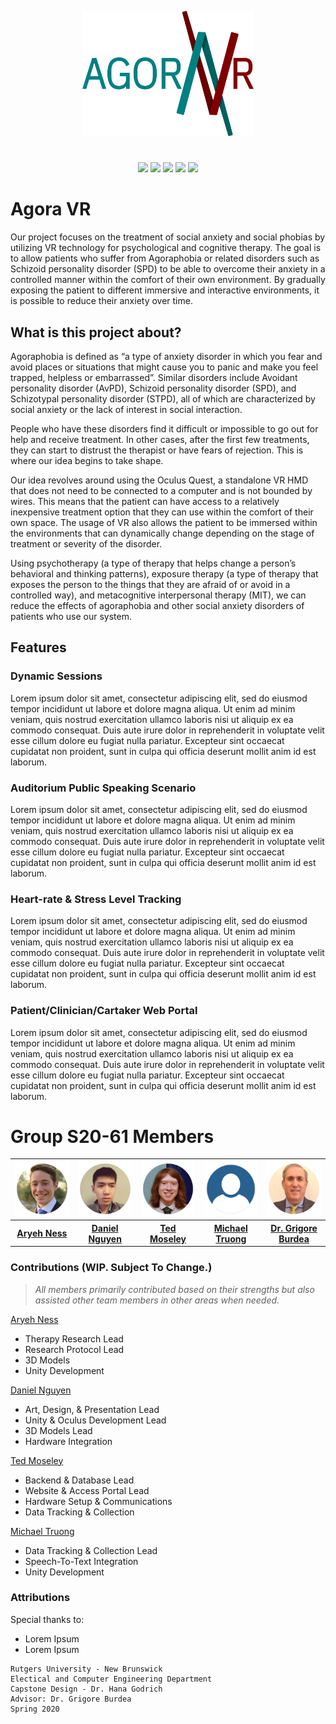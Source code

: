 
<p align="center">
<a href="https://github.com/Agora-VR"><img src="Image Assets\AgoraLogo-Transparent.png" height="200px"></a>
</p>

#
<p align="center">
<a href="https://github.com/Agora-VR/Agora-VR/releases" alt="Releases">
    <img src="https://img.shields.io/github/v/release/Agora-VR/Agora-VR?include_prereleases" /></a>

<a href="https://github.com/Agora-VR/Agora-VR/graphs/traffic" alt="Downloads">
    <img src="https://img.shields.io/github/downloads/Agora-VR/Agora-VR/total" /></a>

<a href="https://github.com/Agora-VR/Agora-VR/pulse" alt="Repo Size">
    <img src="https://img.shields.io/github/repo-size/Agora-VR/Agora-VR" /></a>

<a href="https://developer.oculus.com/quest/" alt="Platform">
    <img src="https://img.shields.io/static/v1?logo=oculus&label=platform&message=Oculus%20Quest&color=9517A9" /></a>

<a href="https://unity3d.com/unity/whats-new/2019.3.1" alt="Unity Version">
    <img src="https://img.shields.io/static/v1?logo=unity&label=unity%20version&message=2019.3.1&color=202020" /></a>
</p>

# Agora VR
Our project focuses on the treatment of social anxiety and social phobias by utilizing VR technology for psychological and cognitive therapy. The goal is to allow patients who suffer from Agoraphobia or related disorders such as Schizoid personality disorder (SPD) to be able to overcome their anxiety in a controlled manner within the comfort of their own environment. By gradually exposing the patient to different immersive and interactive environments, it is possible to reduce their anxiety over time.

## What is this project about?
Agoraphobia is defined as “a type of anxiety disorder in which you fear and avoid places or situations that might cause you to panic and make you feel trapped, helpless or embarrassed”. Similar disorders include Avoidant personality disorder (AvPD), Schizoid personality disorder (SPD), and Schizotypal personality disorder (STPD), all of which are characterized by social anxiety or the lack of interest in social interaction.

People who have these disorders find it difficult or impossible to go out for help and receive treatment. In other cases, after the first few treatments, they can start to distrust the therapist or have fears of rejection. This is where our idea begins to take shape.

Our idea revolves around using the Oculus Quest, a standalone VR HMD that does not need to be connected to a computer and is not bounded by wires. This means that the patient can have access to a relatively inexpensive treatment option that they can use within the comfort of their own space. The usage of VR also allows the patient to be immersed within the environments that can dynamically change depending on the stage of treatment or severity of the disorder.

Using psychotherapy (a type of therapy that helps change a person’s behavioral and thinking patterns), exposure therapy (a type of therapy that exposes the person to the things that they are afraid of or avoid in a controlled way), and metacognitive interpersonal therapy (MIT), we can reduce the effects of agoraphobia and other social anxiety disorders of patients who use our system.

## Features
### Dynamic Sessions
Lorem ipsum dolor sit amet, consectetur adipiscing elit, sed do eiusmod tempor incididunt ut labore et dolore magna aliqua. Ut enim ad minim veniam, quis nostrud exercitation ullamco laboris nisi ut aliquip ex ea commodo consequat. Duis aute irure dolor in reprehenderit in voluptate velit esse cillum dolore eu fugiat nulla pariatur. Excepteur sint occaecat cupidatat non proident, sunt in culpa qui officia deserunt mollit anim id est laborum.

### Auditorium Public Speaking Scenario
Lorem ipsum dolor sit amet, consectetur adipiscing elit, sed do eiusmod tempor incididunt ut labore et dolore magna aliqua. Ut enim ad minim veniam, quis nostrud exercitation ullamco laboris nisi ut aliquip ex ea commodo consequat. Duis aute irure dolor in reprehenderit in voluptate velit esse cillum dolore eu fugiat nulla pariatur. Excepteur sint occaecat cupidatat non proident, sunt in culpa qui officia deserunt mollit anim id est laborum.

### Heart-rate & Stress Level Tracking
Lorem ipsum dolor sit amet, consectetur adipiscing elit, sed do eiusmod tempor incididunt ut labore et dolore magna aliqua. Ut enim ad minim veniam, quis nostrud exercitation ullamco laboris nisi ut aliquip ex ea commodo consequat. Duis aute irure dolor in reprehenderit in voluptate velit esse cillum dolore eu fugiat nulla pariatur. Excepteur sint occaecat cupidatat non proident, sunt in culpa qui officia deserunt mollit anim id est laborum.

### Patient/Clinician/Cartaker Web Portal
Lorem ipsum dolor sit amet, consectetur adipiscing elit, sed do eiusmod tempor incididunt ut labore et dolore magna aliqua. Ut enim ad minim veniam, quis nostrud exercitation ullamco laboris nisi ut aliquip ex ea commodo consequat. Duis aute irure dolor in reprehenderit in voluptate velit esse cillum dolore eu fugiat nulla pariatur. Excepteur sint occaecat cupidatat non proident, sunt in culpa qui officia deserunt mollit anim id est laborum.

# Group S20-61 Members
<table>
  <tr>
    <th width="20%">
        <a href="https://github.com/AryehNess"><img src="Image Assets\profile_aryeh.png"></a>
    </th>
    <th width="20%">
        <a href="https://www.linkedin.com/in/dannguyen-ce/"><img src="Image Assets\profile_dan.png"></a>
    </th>
    <th width="20%">
        <a href="https://www.linkedin.com/in/ted-moseley-6646b1192/"><img src="Image Assets\profile_ted.png"></a>
    </th>
    <th width="20%">
        <a href="https://github.com/MichaelTruongZ"><img src="Image Assets\profile_mike.png"></a>
    </th>
    <th width="20%">
        <a href="https://www.linkedin.com/in/grigore-burdea-phd-9a028340/"><img src="Image Assets\profile_burdea.png"></a>
    </th>
  </tr>
  <tr>
    <th><a href="https://github.com/AryehNess">Aryeh Ness</a></th>
    <th><a href="https://www.linkedin.com/in/dannguyen-ce/">Daniel Nguyen</a></th>
    <th><a href="https://www.linkedin.com/in/ted-moseley-6646b1192/">Ted Moseley</a></th>
    <th><a href="https://github.com/MichaelTruongZ">Michael Truong</a></th>
    <th><a href="https://www.linkedin.com/in/grigore-burdea-phd-9a028340/">Dr. Grigore Burdea</a></th>
  </tr>
</table>

### Contributions (WIP. Subject To Change.)
>*All members primarily contributed based on their strengths but also assisted other team members in other areas when needed.*

[Aryeh Ness](https://github.com/AryehNess)
 - Therapy Research Lead
 - Research Protocol Lead
 - 3D Models
 - Unity Development

[Daniel Nguyen](https://www.linkedin.com/in/dannguyen-ce/)
 - Art, Design, & Presentation Lead
 - Unity & Oculus Development Lead
 - 3D Models Lead
 - Hardware Integration

[Ted Moseley](https://www.linkedin.com/in/ted-moseley-6646b1192/)
 - Backend & Database Lead
 - Website & Access Portal Lead
 - Hardware Setup & Communications
 - Data Tracking & Collection

[Michael Truong](https://github.com/MichaelTruongZ)
 - Data Tracking & Collection Lead
 - Speech-To-Text Integration
 - Unity Development

### Attributions
Special thanks to:
 - Lorem Ipsum
 - Lorem Ipsum


```
Rutgers University - New Brunswick
Electical and Computer Engineering Department
Capstone Design - Dr. Hana Godrich
Advisor: Dr. Grigore Burdea
Spring 2020
```
